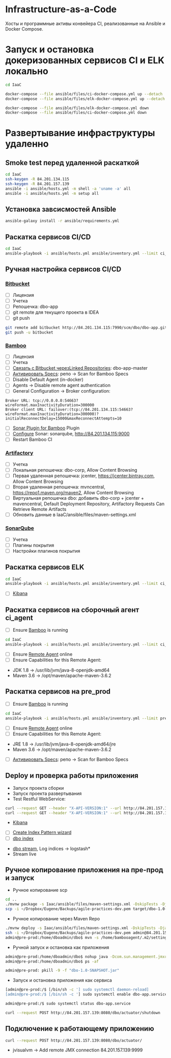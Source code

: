 # Infrastructure-as-a-Сode
Хосты и программные активы конвейера CI, реализованные на Ansible и Docker Compose.

# Запуск и остановка докеризованных сервисов CI и ELK локально
```bash
cd IaaC

docker-compose --file ansible/files/ci-docker-compose.yml up --detach
docker-compose --file ansible/files/elk-docker-compose.yml up --detach

docker-compose --file ansible/files/elk-docker-compose.yml down
docker-compose --file ansible/files/ci-docker-compose.yml down
```

# Развертывание инфраструктуры удаленно
## Smoke test перед удаленной раскаткой 
```bash
cd IaaC
ssh-keygen -R 84.201.134.115
ssh-keygen -R 84.201.157.139
ansible -i ansible/hosts.yml -m shell -a 'uname -a' all
ansible -i ansible/hosts.yml -m setup all
```
## Установка завсисмостей Ansible
```bash
ansible-galaxy install -r ansible/requirements.yml
```

## Раскатка сервисов CI/CD
```bash
cd IaaC
ansible-playbook -i ansible/hosts.yml ansible/inventory.yml --limit ci_hosting --tags "ci" [--skip-tags "maven"] [--start-at-task='Shut down CI docker containers'] [--step] [-vvv] 
```

## Ручная настройка сервисов CI/CD
### [Bitbucket](http://84.201.134.115:7990)
- [ ] Лицензия
- [ ] Учетка
- [ ] Репошечка: dbo-app
- [ ] git remote для текущего проекта в IDEA
- [ ] git push
```bash
git remote add bitbucket http://84.201.134.115:7990/scm/dbo/dbo-app.git 
git push -u bitbucket 
```
### [Bamboo](http://84.201.134.115:8085)
- [ ] Лицензия
- [ ] Учетка
- [ ] [Связать с Bitbucket черезLinked Repositories](http://84.201.134.115:8085/admin/configureLinkedRepositories!doDefault.action): dbo-app-master
- [ ] [Активировать Specs](http://84.201.134.115:8085/admin/configureLinkedRepositories!doDefault.action): репо -> Scan for Bamboo Specs
- [ ] Disable Default Agent (in-docker)
- [ ] Agents -> Disable remote agent authentication
- [ ] General Configuration -> Broker configuration:
```
Broker URL: tcp://0.0.0.0:54663?wireFormat.maxInactivityDuration=300000
Broker client URL: failover:(tcp://84.201.134.115:54663?wireFormat.maxInactivityDuration=300000)?initialReconnectDelay=15000&maxReconnectAttempts=10
```
- [ ] [Sonar Plugin for Bamboo](http://84.201.134.115:8085/plugins/servlet/upm/marketplace/featured?source=side_nav_find_new_addons) Plugin
- [ ] [Configure](http://84.201.134.115:8085/admin/sonar4bamboo/viewSonarServerConfigs.action) Sonar: sonarqube, http://84.201.134.115:9000
- [ ] Restart Bamboo CI
### [Artifactory](http://84.201.134.115:8081)
- [ ] Учетка
- [ ] Локальная репошечка: dbo-corp, Allow Content Browsing
- [ ] Первая удаленная репошечка: jcenter, https://jcenter.bintray.com, Allow Content Browsing
- [ ] Вторая удаленная репошечка: mvncentral, https://repo1.maven.org/maven2, Allow Content Browsing
- [ ] Виртуальная репошечка dbo: добавить dbo-corp + jcenter + mavencentral, Default Deployment Repository, Artifactory Requests Can Retrieve Remote Artifacts
- [ ] Обновить данные в IaaC/ansible/files/maven-settings.xml
### [SonarQube](http://84.201.134.115:9000)
- [ ] Учетка
- [ ] Плагины покрытия
- [ ] Настройки плагинов покрытия

## Раскатка сервисов ELK
```bash
cd IaaC
ansible-playbook -i ansible/hosts.yml ansible/inventory.yml --limit ci_hosting --tags "elk"
```
- [ ] [Kibana](http://84.201.134.115:5601/app/kibana#/management/elasticsearch/index_management/indices?_g=())

## Раскатка сервисов на сборочный агент ci_agent
- [ ] Ensure [Bamboo](http://84.201.134.115:8085) is running
```bash
cd IaaC
ansible-playbook -i ansible/hosts.yml ansible/inventory.yml --limit ci_agent
```
- [ ] Ensure [Remote Agent](http://84.201.134.115:8085/admin/agent/configureAgents!doDefault.action) online
- [ ] Ensure Capabilities for this Remote Agent:
- JDK 1.8 -> /usr/lib/jvm/java-8-openjdk-amd64
- Maven 3.6 -> /opt/maven/apache-maven-3.6.2

## Раскатка сервисов на pre_prod
- [ ] Ensure [Bamboo](http://84.201.134.115:8085) is running
```bash
cd IaaC
ansible-playbook -i ansible/hosts.yml ansible/inventory.yml --limit pre_prod
```
- [ ] Ensure [Remote Agent](http://84.201.134.115:8085/admin/agent/configureAgents!doDefault.action) online
- [ ] Ensure Capabilities for this Remote Agent:
- JRE 1.8 -> /usr/lib/jvm/java-8-openjdk-amd64/jre
- Maven 3.6 -> /opt/maven/apache-maven-3.6.2
- [ ] [Активировать Specs](http://84.201.134.115:8085/admin/configureLinkedRepositories!doDefault.action): репо -> Scan for Bamboo Specs

## Deploy и проверка работы приложения
- Запуск проекта сборки
- Запуск проекта развертывания
- Test Restful WebService: 
```bash
curl --request GET --header "X-API-VERSION:1" --url http://84.201.157.139:8080/dbo/api/client
curl --request GET --header "X-API-VERSION:1" --url http://84.201.157.139:8080/dbo/api/client/11
```
- [Kibana](http://84.201.134.115:5601/app/kibana#/management/elasticsearch/index_management/indices?_g=())
- [ ] [Create Index Pattern wizard](http://84.201.134.115:5601/app/kibana#/management/kibana/index_pattern?_g=())
- [ ] [dbo index](http://84.201.134.115:5601/app/kibana#/discover?_g=())
- [dbo stream](http://84.201.134.115:5601/app/infra#/logs/settings?_g=()), Log indices -> logstash*
- Stream live

## Ручное копирование приложения на пре-прод и запуск
- Ручное копирование scp
```bash
cd ..
./mvnw package -s Iaac/ansible/files/maven-settings.xml -DskipTests -Djava.awt.headless=true -DdependencyLocationsEnabled=false -Dlogback.configurationFile=logback.xml
scp -i ~/Dropbox/Eugene/Backups/agile-practices-dev.pem target/dbo-1.0-SNAPSHOT.jar admin@84.201.157.139:/home/dboadmin/dbo/
```

- Ручное копирование через Maven Repo
```bash
./mvnw deploy -s Iaac/ansible/files/maven-settings.xml -DskipTests -Djava.awt.headless=true -DdependencyLocationsEnabled=false -Dlogback.configurationFile=logback.xml
ssh -i ~/Dropbox/Eugene/Backups/agile-practices-dev.pem admin@84.201.157.139
admin@pre-prod:/home/dboadmin/dbo$ mvn -s /home/bambooagent/.m2/settings.xml org.apache.maven.plugins:maven-dependency-plugin:2.4:get -Dtransitive=false -Dartifact=com.acme.banking:dbo:1.0-SNAPSHOT -Ddest=/dbo/dbo-1.0-SNAPSHOT.jar -DremoteRepositories=dbo-artifacts-server::::http://84.201.134.115:8081/artifactory/dbo 
```

- Ручной запуск и остановка как приложения
```bash
admin@pre-prod:/home/dboadmin/dbo$ nohup java -Dcom.sun.management.jmxremote -Dcom.sun.management.jmxremote.port=9999 -Dcom.sun.management.jmxremote.authenticate=false -Dcom.sun.management.jmxremote.ssl=false -Djava.rmi.server.hostname=84.201.157.139 -jar /dbo/dbo-1.0-SNAPSHOT.jar &
admin@pre-prod:/home/dboadmin/dbo$ ps -af

admin@pre-prod: pkill -9 -f "dbo-1.0-SNAPSHOT.jar"
```

- Запуск и остановка приложения как сервиса
```bash
[admin@pre-prod:/$ [/bin/sh -c '] sudo systemctl daemon-reload]
[admin@pre-prod:/$ [/bin/sh -c '] sudo systemctl enable dbo-app.service]

admin@pre-prod:/$ sudo systemctl status dbo-app.service

curl --request POST http://84.201.157.139:8080/dbo/actuator/shutdown
```

## Подключение к работающему приложению
```bash
curl --request POST http://84.201.157.139:8080/dbo/actuator/
```
- jvisualvm -> Add remote JMX connection 84.201.157.139:9999
